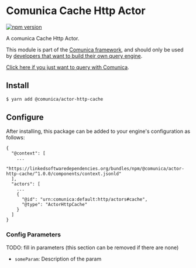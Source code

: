 # Comunica Cache Http Actor

[![npm version](https://badge.fury.io/js/%40comunica%2Factor-http-cache.svg)](https://www.npmjs.com/package/@comunica/actor-http-cache)

A comunica Cache Http Actor.

This module is part of the [Comunica framework](https://github.com/comunica/comunica),
and should only be used by [developers that want to build their own query engine](https://comunica.dev/docs/modify/).

[Click here if you just want to query with Comunica](https://comunica.dev/docs/query/).

## Install

```bash
$ yarn add @comunica/actor-http-cache
```

## Configure

After installing, this package can be added to your engine's configuration as follows:
```text
{
  "@context": [
    ...
    "https://linkedsoftwaredependencies.org/bundles/npm/@comunica/actor-http-cache/^1.0.0/components/context.jsonld"  
  ],
  "actors": [
    ...
    {
      "@id": "urn:comunica:default:http/actors#cache",
      "@type": "ActorHttpCache"
    }
  ]
}
```

### Config Parameters

TODO: fill in parameters (this section can be removed if there are none)

* `someParam`: Description of the param
